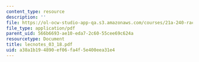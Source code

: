 ```yaml
---
content_type: resource
description: ''
file: https://ol-ocw-studio-app-qa.s3.amazonaws.com/courses/21a-240-race-and-science-spring-2004/a38a1b194890ef06fa4f5e400eea31e4_lecnotes_03_18.pdf
file_type: application/pdf
parent_uid: 566b6693-ae10-eda7-2c60-55cee69c624a
resourcetype: Document
title: lecnotes_03_18.pdf
uid: a38a1b19-4890-ef06-fa4f-5e400eea31e4
---
```


